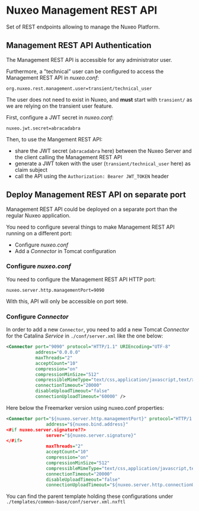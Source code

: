 # Nuxeo Management REST API

Set of REST endpoints allowing to manage the Nuxeo Platform.

## Management REST API Authentication

The Management REST API is accessible for any administrator user.

Furthermore, a "technical" user can be configured to access the Management REST API in _nuxeo.conf_:

```
org.nuxeo.rest.management.user=transient/technical_user
```

The user does not need to exist in Nuxeo, and **must** start with `transient/` as we are relying on the transient user feature.

First, configure a JWT secret in _nuxeo.conf_:

```
nuxeo.jwt.secret=abracadabra
```

Then, to use the Mangement REST API:

- share the JWT secret (`abracadabra` here) between the Nuxeo Server and the client calling the Management REST API
- generate a JWT token with the user (`transient/technical_user` here) as claim subject
- call the API using the `Authorization: Bearer JWT_TOKEN` header

## Deploy Management REST API on separate port

Management REST API could be deployed on a separate port than the regular Nuxeo application.

You need to configure several things to make Management REST API running on a different port:

- Configure _nuxeo.conf_
- Add a _Connector_ in Tomcat configuration

### Configure _nuxeo.conf_

You need to configure the Management REST API HTTP port:

```
nuxeo.server.http.managementPort=9090
```

With this, API will only be accessible on port `9090`.

### Configure _Connector_

In order to add a new `Connector`, you need to add a new Tomcat _Connector_ for the Catalina _Service_ in `./conf/server.xml` like the one below:

```xml
<Connector port="9090" protocol="HTTP/1.1" URIEncoding="UTF-8"
           address="0.0.0.0"
           maxThreads="2"
           acceptCount="10"
           compression="on"
           compressionMinSize="512"
           compressibleMimeType="text/css,application/javascript,text/xml,text/html"
           connectionTimeout="20000"
           disableUploadTimeout="false"
           connectionUploadTimeout="60000" />
```

Here below the Freemarker version using nuxeo.conf properties:

```xml
<Connector port="${nuxeo.server.http.managementPort}" protocol="HTTP/1.1" URIEncoding="UTF-8"
               address="${nuxeo.bind.address}"
<#if nuxeo.server.signature??>
               server="${nuxeo.server.signature}"
</#if>
               maxThreads="2"
               acceptCount="10"
               compression="on"
               compressionMinSize="512"
               compressibleMimeType="text/css,application/javascript,text/xml,text/html"
               connectionTimeout="20000"
               disableUploadTimeout="false"
               connectionUploadTimeout="${nuxeo.server.http.connectionUploadTimeout}" />
```

You can find the parent template holding these configurations under `./templates/common-base/conf/server.xml.nxftl`
